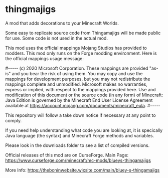 # thingmajigs
A mod that adds decorations to your Minecraft Worlds.

Some easy to replicate source code from Thingamajigs will be made public for use. Some code is not used in the actual mod.

This mod uses the official mappings Mojang Studios has provided to modders. This mod only runs on the Forge modding environment.
Here is the official mappings usage message:

#-----
(c) 2020 Microsoft Corporation. These mappings are provided "as-is" and you bear the risk of using them. You may copy and use the mappings for development purposes, but you may not redistribute the mappings complete and unmodified. Microsoft makes no warranties, express or implied, with respect to the mappings provided here.  Use and modification of this document or the source code (in any form) of Minecraft: Java Edition is governed by the Minecraft End User License Agreement available at https://account.mojang.com/documents/minecraft_eula.
#-----

This repository will follow a take down notice if necessary at any point to comply.


If you need help understanding what code you are looking at, it is specically Java language (the syntax) and Minecraft Forge methods and variables.

Please look in the downloads folder to see a list of compiled versions.

Official releases of this mod are on CurseForge.
Main Page: https://www.curseforge.com/minecraft/mc-mods/blueys-thingamajigs

More Info: https://theboninwebsite.wixsite.com/main/bluey-s-thingamajigs
